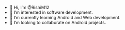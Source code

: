 - 👋 Hi, I’m @RishiM12
- 👀 I’m interested in software development.
- 🌱 I’m currently learning Android and Web development.
- 💞️ I’m looking to collaborate on Android projects.


